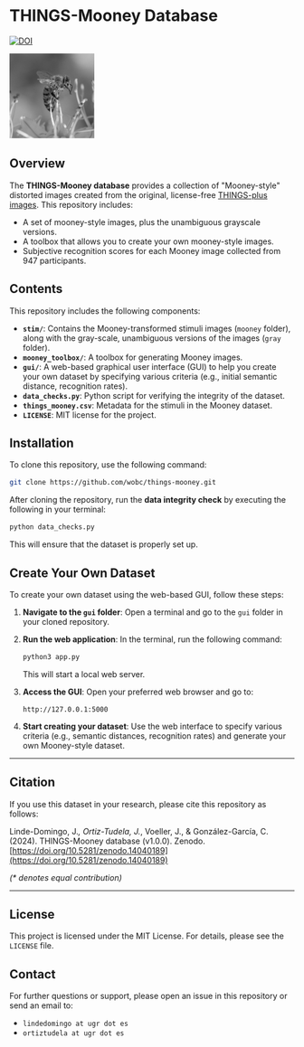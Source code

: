
# THINGS-Mooney Database

[![DOI](https://zenodo.org/badge/DOI/10.5281/zenodo.14040189.svg)](https://doi.org/10.5281/zenodo.14040189)

<img src="/mooney_toolbox/example.gif" alt="Output GIF" width="150"/>

## Overview
The **THINGS-Mooney database** provides a collection of "Mooney-style" distorted images created from the original, license-free [THINGS-plus images](https://osf.io/jum2f/). This repository includes:
- A set of mooney-style images, plus the unambiguous grayscale versions.
- A toolbox that allows you to create your own mooney-style images.
- Subjective recognition scores for each Mooney image collected from 947 participants.

## Contents
This repository includes the following components:
- **`stim/`**: Contains the Mooney-transformed stimuli images (`mooney` folder), along with the gray-scale, unambiguous versions of the images (`gray` folder).
- **`mooney_toolbox/`**: A toolbox for generating Mooney images.
- **`gui/`**: A web-based graphical user interface (GUI) to help you create your own dataset by specifying various criteria (e.g., initial semantic distance, recognition rates).
- **`data_checks.py`**: Python script for verifying the integrity of the dataset.
- **`things_mooney.csv`**: Metadata for the stimuli in the Mooney dataset.
- **`LICENSE`**: MIT license for the project.

## Installation
To clone this repository, use the following command:
```bash
git clone https://github.com/wobc/things-mooney.git
```

After cloning the repository, run the **data integrity check** by executing the following in your terminal:
```bash
python data_checks.py
```

This will ensure that the dataset is properly set up.

## Create Your Own Dataset

To create your own dataset using the web-based GUI, follow these steps:

1. **Navigate to the `gui` folder**:
   Open a terminal and go to the `gui` folder in your cloned repository.

2. **Run the web application**:
   In the terminal, run the following command:
   ```bash
   python3 app.py
   ```
   This will start a local web server.

3. **Access the GUI**:
   Open your preferred web browser and go to:
   ```
   http://127.0.0.1:5000
   ```

4. **Start creating your dataset**:
   Use the web interface to specify various criteria (e.g., semantic distances, recognition rates) and generate your own Mooney-style dataset.

---

## Citation

If you use this dataset in your research, please cite this repository as follows:

Linde-Domingo, J.*, Ortiz-Tudela, J.*, Voeller, J., & González-García, C. (2024). THINGS-Mooney database (v1.0.0). Zenodo. [https://doi.org/10.5281/zenodo.14040189](https://doi.org/10.5281/zenodo.14040189)

_(* denotes equal contribution)_

---

## License
This project is licensed under the MIT License. For details, please see the `LICENSE` file.

## Contact
For further questions or support, please open an issue in this repository or send an email to:
- `lindedomingo at ugr dot es`
- `ortiztudela at ugr dot es`
